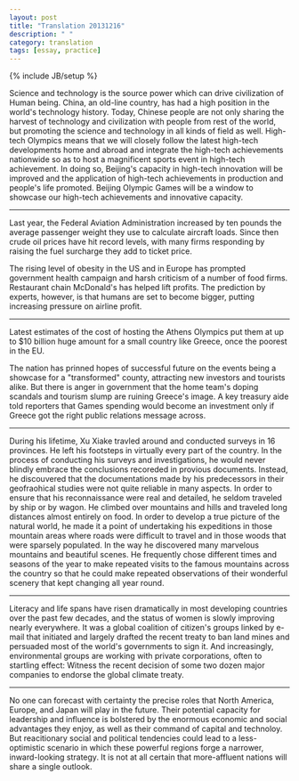 ```yaml
---
layout: post
title: "Translation 20131216"
description: " "
category: translation
tags: [essay, practice]
---
```

{% include JB/setup %}

Science and technology is the source power which can drive civilization of Human being. China, an old-line country, has had a high position in the world's technology history. Today, Chinese people are not only sharing the harvest of technology and civilization with people from rest of the world, but promoting the science and technology in all kinds of field as well. High-tech Olympics means that we will closely follow the latest high-tech developments home and abroad and integrate the high-tech achievements nationwide so as to host a magnificent sports event in high-tech achievement. In doing so, Beijing's capacity in high-tech innovation will be improved and the application of high-tech achievements in production and people's life promoted. Beijing Olympic Games will be a window to showcase our high-tech achievements and innovative capacity.

---

Last year, the Federal Aviation Administration increased by ten pounds the average passenger weight they use to calculate aircraft loads. Since then crude oil prices have hit record levels, with many firms responding by raising the fuel surcharge they add to ticket price.

The rising level of obesity in the US and in Europe has prompted government health campaign and harsh criticism of a number of food firms. Restaurant chain McDonald's has helped lift profits. The prediction by experts, however, is that humans are set to become bigger, putting increasing pressure on airline profit.

---

Latest estimates of the cost of hosting the Athens Olympics put them at up to $10 billion huge amount for a small country like Greece, once the poorest in the EU.

The nation has prinned hopes of successful future on the events being a showcase for a "transformed" county, attracting new investors and tourists alike. But there is anger in government that the home team's doping scandals and tourism slump are ruining Greece's image. A key treasury aide told reporters that Games spending would become an investment only if Greece got the right public relations message across.

---

During his lifetime, Xu Xiake travled around and conducted surveys in 16 provinces. He left his footsteps in virtually every part of the country. In the process of conducting his surveys and investigations, he would never blindly embrace the conclusions recoreded in provious documents. Instead, he discouvered that the documentations made by his predecessors in their geofraohical studies were not quite reliable in many aspects. In order to ensure that his reconnaissance were real and detailed, he seldom traveled by ship or by wagon. He climbed over mountains and hills and traveled long distances almost entirely on food. In order to develop a true picture of the natural world, he made it a point of undertaking his expeditions in those mountain areas where roads were difficult to travel and in those woods that were sparsely populated. In the way he discovered many marvelous mountains and beautiful scenes. He frequently chose different times and seasons of the year to make repeated visits to the famous mountains across the country so that he could make repeated observations of their wonderful scenery that kept changing all year round. 

---

Literacy and life spans have risen dramatically in most developing countries over the past few decades, and the status of women is slowly improving nearly everywhere. It was a global coalition of citizen's groups linked by e-mail that initiated and largely drafted the recent treaty to ban land mines and persuaded most of the world's governments to sign it. And increasingly, environmental groups are working with private corporations, often to startling effect: Witness the recent decision of some two dozen major companies to endorse the global climate treaty.

---

No one can forecast with certainty the precise roles that North America, Europe, and Japan will play in the future. Their potential capacity for leadership and influence is bolstered by the enormous economic and social advantages they enjoy, as well as their command of capital and technoloy. But reacitionary social and political tendencies could lead to a less-optimistic scenario in which these powerful regions forge a narrower, inward-looking strategy. It is not at all certain that more-affluent nations will share a single outlook.

 


 






 